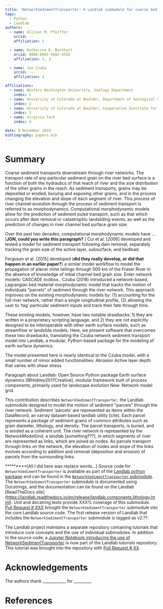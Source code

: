 ```yaml
---
title: 'NetworkSedimentTransporter: A Landlab submodule for coarse bed material transport through river networks'
tags:
  - Python
  - Landlab
authors:
  - name: Allison M. Pfeiffer
    orcid: --
    affiliation: 1

  - name: Katherine R. Barnhart
    orcid: 0000-0001-5682-455X
    affiliation: 2, 3

  - name: Jon Czuba
    orcid: ---
    affiliation: 4

affiliations:
  - name: Western Washington University, Geology Department
    index: 1
  - name: University of Colorado at Boulder, Department of Geological Sciences
    index: 2
  - name: University of Colorado at Boulder, Cooperative Institute for Research in Environmental Sciences
    index: 3
  - name: Virginia Tech
    index: 4

date: 0 November 2019
bibliography: papers.bib
---
```


# Summary

Coarse sediment transports downstream through river networks. The transport rate of any particular sediment grain on the river bed surface is a function of both the hydraulics of that reach of river and the size distribution of the other grains in the reach. As sediment transports, grains may be deposited or eroded, burying and exposing other grains, and in the process changing the elevation and slope of each segment of river. This process of river channel evolution through the process of sediment transport is referred to as morphodynamics. Computational morphodynamic models allow for the prediction of sediment pulse transport, such as that which occurs after dam removal or catastrophic landsliding events, as well as the prediction of changes in river channel bed surface grain size.

Over the past two decades, computational morphodynamic models have ...
[**JON, could you write this paragraph?** ]
Cui et al. [2006] developed and tested a model for sediment transport following dam removal, separately tracking the grain size of the active layer, subsurface, and bedload.

Ferguson et al. [2015] developed (**did they really develop, or did that happen in an earlier paper?**)
a similar model workflow to model the propagation of placer mine tailings through 500 km of the Fraser River in the absence of knowledge of initial channel bed grain size.
Enter network models:
CASCADE toolbox..
Czuba (2018) introduced a network-based, Lagrangian bed material morphodynamic model that tracks the motion of individuals “parcels” of sediment through the river network. This approach improves on the existing morphodynamic models by: (1) accounting for the full river network, rather than a single longitudinal profile, (2) allowing the user to ‘tag’ particular sediment inputs and track their fate through time.


These existing models, however, have two notable drawbacks: 1) they are written in a proprietary scripting language, and 2) they are not explicitly designed to be interoperable with other earth surface models, such as streamflow or landslide models. Here, we present software that overcomes these two drawbacks, translating the Czuba network sediment transport model into Landlab, a modular, Python-based package for the modeling of earth surface dynamics.  

The model presented here is nearly identical to the Czuba model, with a small number of minor added functionalities:
Abrasion
Active layer depth that varies with shear stress



Paragraph about Landlab:
Open Source Python package
Earth surface dynamics
[@Hobley2017Creative].
modular framework built of process components, primarily used for landscape evolution
New: Network model grid.



This contribution describes ``NetworkSedimentTransporter``, the Landlab submodule designed to model the motion of sediment "parcels" through the river network. Sediment 'parcels' are represented as items within the DataRecord, an xarray dataset-based landlab utility [cite]. Each parcel represents a package of sediment grains of common attributes such as grain diameter, lithology, and density. The parcel transports, is buried, and is eroded as a coherent unit. The river network is represented by the NetworkModelGrid, a landlab [something???], in which segments of river are represented as links, which are joined as nodes.   As parcels transport through links on the network, the elevation of nodes and slope of the links evolves according to addition and removal (deposition and erosion) of parcels from the surrounding links.



*********[All I did here was replace  words...]
Source code for ``NetworkSedimentTransporter`` is available as part of the [Landlab python package](https://github.com/landlab/landlab) and can be found in
the [``NetworkSedimentTransporter`` submodule](https://github.com/landlab/landlab/tree/release/landlab/components/network_sediment_transporter).
The ``NetworkSedimentTransporter`` submodule is documented using Docstrings, and the documentation can be found on the Landlab [ReadTheDocs site] (https://landlab.readthedocs.io/en/release/landlab.components.lithology.html).
Unit and docstring tests provide XXX% coverage of this submodule. [Pull Request # XXX](https://github.com/landlab/landlab/pull/XXX) brought the ``NetworkSedimentTransporter`` submodule into the core Landlab source code. The first release version of Landlab that includes the ``NetworkSedimentTransporter`` submodule is tagged as v2.??.


The Landlab project maintains a separate repository containing tutorials that
introduce core concepts and the use of individual submodules. In addition to the
source code, a [Jupyter Notebook introducing the use of NetworkSedimentTransporter](https://nbviewer.jupyter.org/github/landlab/tutorials/blob/release/xxxxxxxxxx.ipynb)
is now part of the Landlab tutorials repository. This tutorial was brought into
the repository with [Pull Request #
XX](https://github.com/landlab/tutorials/pull/19).

# Acknowledgements

The authors thank ____________ for _________

# References
